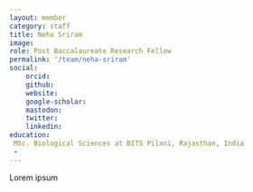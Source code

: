 ```yaml
---
layout: member
category: staff
title: Neha Sriram
image:
role: Post Baccalaureate Research Fellow
permalink: '/team/neha-sriram'
social:
    orcid: 
    github: 
    website: 
    google-scholar: 
    mastodon: 
    twitter: 
    linkedin: 
education:
 MSc. Biological Sciences at BITS Pilani, Rajasthan, India
 - 
---
```


Lorem ipsum
